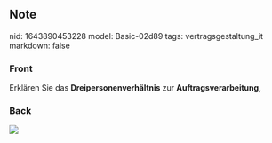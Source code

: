 ## Note
nid: 1643890453228
model: Basic-02d89
tags: vertragsgestaltung_it
markdown: false

### Front
Erklären Sie das <b>Dreipersonenverhältnis</b> zur
<b>Auftragsverarbeitung,</b>

### Back
<img src="paste-3ab3741b615d6c016b186d007a2e191711dca8ec.jpg">
